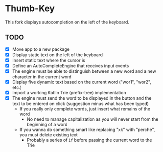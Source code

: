 # Thumb-Key

This fork displays autocompletion on the left of the keyboard.

## TODO

- [x] Move app to a new package
- [x] Display static text on the left of the keyboard
- [x] Insert static text where the cursor is
- [x] Define an AutoCompleteEngine that receives input events
- [x] The engine must be able to distinguish between a new word and a new character in the current word 
- [x] Display five dynamic text based on the current word ("wor1", "wor2", etc.)
- [x] Import a working Kotlin Trie (prefix-tree) implementation
- [x] The engine must send the word to be displayed in the button and the text to be entered on click (suggestion minus what has been typed)
  - If you really only complete words, just insert what remains of the word
    - No need to manage capitalization as you will never start from the beginning of a word
  - If you wanna do something smart like replacing "xk" with "perché", you must delete existing text
    - Probably a series of `if` before passing the current word to the Trie